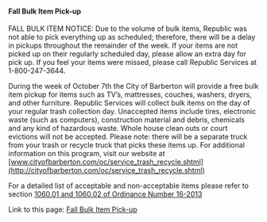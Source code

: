 #### Fall Bulk Item Pick-up

FALL BULK ITEM NOTICE:  Due to the volume of bulk items, Republic was not able to pick everything up as scheduled;
therefore, there will be a delay in pickups throughout the remainder of the week.
If your items are not picked up on their regularly scheduled day, please allow an extra day for pick up.
If you feel your items were missed, please call Republic Services at 1-800-247-3644. 

During the week of October 7th the City of Barberton will provide a free bulk item pickup for items such as TV’s, mattresses, couches, washers, dryers, and other furniture.
Republic Services will collect bulk items on the day of your regular trash collection day.
Unaccepted items include tires, electronic waste (such as computers), construction material and debris, chemicals and any kind of hazardous waste.
Whole house clean outs or court evictions will not be accepted. Please note:  there will be a separate truck from your trash or recycle truck that picks these items up.
For additional information on this program, visit our website at [www.cityofbarberton.com/oc/service_trash_recycle.shtml](http://cityofbarberton.com/oc/service_trash_recycle.shtml)

For a detailed list of acceptable and non-acceptable items please refer to section [1060.01 and 1060.02 of Ordinance Number 16-2013](https://www.dropbox.com/s/thpyz59n2mgntqc/016-2013.pdf)

Link to this page: [Fall Bulk Item Pick-up](http://cityofbarberton.com/oc/news.shtml?d=main&y=2013&n=fall_bulk_pickup)